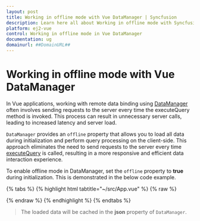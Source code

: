 ```yaml
---
layout: post
title: Working in offline mode with Vue DataManager | Syncfusion
description: Learn here all about Working in offline mode with Syncfusion Vue DataManager of Syncfusion Essential JS 2 and more.
platform: ej2-vue
control: Working in offline mode in Vue DataManager 
documentation: ug
domainurl: ##DomainURL##
---
```


# Working in offline mode with Vue DataManager

In Vue applications, working with remote data binding using [DataManager](https://ej2.syncfusion.com/documentation/api/data/dataManager) often involves sending requests to the server every time the executeQuery method is invoked. This process can result in unnecessary server calls, leading to increased latency and server load. 

`DataManager` provides an `offline` property that allows you to load all data during initialization and perform query processing on the client-side. This approach eliminates the need to send requests to the server every time [executeQuery](https://ej2.syncfusion.com/documentation/api/data/dataManager/#executequery) is called, resulting in a more responsive and efficient data interaction experience.

To enable offline mode in DataManager, set the `offline` property to **true** during initialization. This is demonstrated in the below code example.

{% tabs %}
{% highlight html tabtitle="~/src/App.vue" %}
{% raw %}
<template>
  <div id="app">
    <table class='e-table'>
      <tr><th>Order ID</th><th>Customer ID</th><th>Employee ID</th><th>Ship Country</th></tr>
      <tr v-for="(item, index) in items" :key="index">
        <td>{{ item.OrderID }}</td>
        <td>{{ item.CustomerID }}</td>
        <td>{{ item.EmployeeID }}</td>
        <td>{{ item.ShipCountry }}</td>
      </tr>
    </table>   
  </div>
</template>

<script>
import { DataManager, Query, ODataAdaptor } from '@syncfusion/ej2-data';

export default {
  data() {
    return {
      items: [] 
    };
  },
  mounted() {
    let SERVICE_URI = "https://services.syncfusion.com/vue/production/api/Orders";
    let dataManager = new DataManager({
      url: SERVICE_URI,
      adaptor: new ODataAdaptor(),
      offline: true
    });
    dataManager.executeQuery(new Query()).then((e) => {
      this.items = e.result;
    });
  } 
}
</script>

<style>
  .e-table {
    border: solid 1px #e0e0e0;
    border-collapse: collapse;
    font-family: Roboto;
  }

  .e-table td, .e-table th {
    border-style: solid;
    border-width: 1px 0 0;
    border-color: #e0e0e0;
    display: table-cell;
    font-size: 14px;
    line-height: 20px;
    overflow: hidden;
    padding: 8px 21px;
    vertical-align: middle;
    white-space: nowrap;
    width: auto;
  }
</style>
{% endraw %}
{% endhighlight %}
{% endtabs %}

> The loaded data will be cached in the **json** property of `DataManager`.